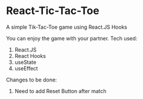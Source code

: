 # React-Tic-Tac-Toe
A simple Tik-Tac-Toe game using React.JS Hooks 

You can enjoy the game with your partner.
Tech used:
1. React.JS
2. React Hooks
3. useState
4. useEffect

Changes to be done: 
1. Need to add Reset Button after match

